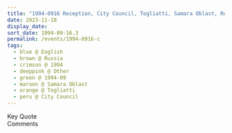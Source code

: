 ```yaml
---
title: "1994-0916 Reception, City Council, Togliatti, Samara Oblast, Russia"
date: 2023-11-18
display_date: 
sort_date: 1994-09-16.3
permalink: /events/1994-0916-c
tags:
  - blue @ English
  - brown @ Russia
  - crimson @ 1994
  - deeppink @ Other
  - green @ 1994-09
  - maroon @ Samara Oblast
  - orange @ Togliatti
  - peru @ City Council
---
```


<wave-list>
  <list-title color="green" width="75">Key Quote</list-title>
  <list-item color="BlanchedAlmond"  width="200"></list-item>
  <list-item color="Lavender"></list-item>
  <list-item color="BlanchedAlmond"></list-item>
</wave-list>

<br>

<wave-list>
  <list-title color="green" width="75">Comments</list-title>
  <list-item color="BlanchedAlmond"  width="200"></list-item>
  <list-item color="Lavender"></list-item>
  <list-item color="BlanchedAlmond"></list-item>
</wave-list>